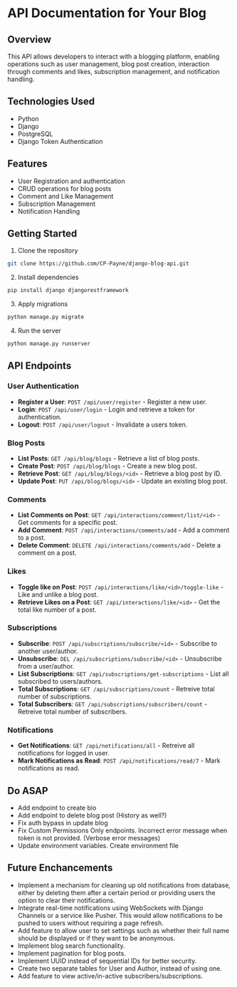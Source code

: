 # API Documentation for Your Blog

## Overview

This API allows developers to interact with a blogging platform, enabling operations such as user management, blog post creation, interaction through comments and likes, subscription management, and notification handling.

## Technologies Used

- Python
- Django
- PostgreSQL
- Django Token Authentication

## Features

- User Registration and authentication
- CRUD operations for blog posts
- Comment and Like Management
- Subscription Management
- Notification Handling

## Getting Started

1. Clone the repository

```bash
git clone https://github.com/CP-Payne/django-blog-api.git
```

2. Install dependencies

```bash
pip install django djangorestframework
```

3. Apply migrations

```bash
python manage.py migrate
```

4. Run the server

```bash
python manage.py runserver
```

## API Endpoints

### User Authentication

- **Register a User**: `POST /api/user/register` - Register a new user.
- **Login**: `POST /api/user/login` - Login and retrieve a token for authentication.
- **Logout**: `POST /api/user/logout` - Invalidate a users token.

### Blog Posts

- **List Posts**: `GET /api/blog/blogs` - Retrieve a list of blog posts.
- **Create Post**: `POST /api/blog/blogs` - Create a new blog post.
- **Retrieve Post**: `GET /api/blog/blogs/<id>` - Retrieve a blog post by ID.
- **Update Post**: `PUT /api/blog/blogs/<id>` - Update an existing blog post.

### Comments

- **List Comments on Post**: `GET /api/interactions/comment/list/<id>` - Get comments for a specific post.
- **Add Comment**: `POST /api/interactions/comments/add` - Add a comment to a post.
- **Delete Comment**: `DELETE /api/interactions/comments/add` - Delete a comment on a post.

### Likes

- **Toggle like on Post**: `POST /api/interactions/like/<id>/toggle-like` - Like and unlike a blog post.
- **Retrieve Likes on a Post**: `GET /api/interactions/like/<id>` - Get the total like number of a post.

### Subscriptions

- **Subscribe**: `POST /api/subscriptions/subscribe/<id>` - Subscribe to another user/author.
- **Unsubscribe**: `DEL /api/subscriptions/subscribe/<id>` - Unsubscribe from a user/author.
- **List Subscriptions**: `GET /api/subscriptions/get-subscriptions` - List all subscribed to users/authors.
- **Total Subscriptions**: `GET /api/subscriptions/count` - Retreive total number of subscriptions.
- **Total Subscribers**: `GET /api/subscriptions/subscribers/count` - Retreive total number of subscribers.

### Notifications

- **Get Notifications**: `GET /api/notifications/all` - Retreive all notifications for logged in user.
- **Mark Notifications as Read**: `POST /api/notifications/read/7` - Mark notifications as read.

## Do ASAP

- Add endpoint to create bio
- Add endpoint to delete blog post (History as well?)
- Fix auth bypass in update blog
- Fix Custom Permissions Only endpoints. Incorrect error message when token is not provided. (Verbose error messages)
- Update environment variables. Create environment file

## Future Enchancements

- Implement a mechanism for cleaning up old notifications from database, either by deleting them after a certain period or providing users the option to clear their notifications.
- Integrate real-time notifications using WebSockets with Django Channels or a service like Pusher. This would allow notifications to be pushed to users without requiring a page refresh.
- Add feature to allow user to set settings such as whether their full name should be displayed or if they want to be anonymous.
- Implement blog search functionality.
- Implement pagination for blog posts.
- Implement UUID instead of sequential IDs for better security.
- Create two separate tables for User and Author, instead of using one.
- Add feature to view active/in-active subscribers/subscriptions.
